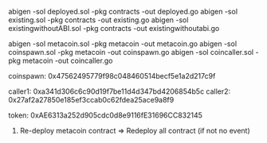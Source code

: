 abigen -sol deployed.sol -pkg contracts -out deployed.go
abigen -sol existing.sol -pkg contracts -out existing.go
abigen -sol existingwithoutABI.sol -pkg contracts -out existingwithoutabi.go


abigen -sol metacoin.sol -pkg metacoin -out metacoin.go
abigen -sol coinspawn.sol -pkg metacoin -out coinspawn.go
abigen -sol coincaller.sol -pkg metacoin -out coincaller.go

coinspawn: 0x47562495779f98c048460514becf5e1a2d217c9f

caller1: 0xa341d306c6c90d19f7be11d4d347bd4206854b5c
caller2: 0x27af2a27850e185ef3ccab0c62fdea25ace9a8f9


token: 0xAE6313a252d905cdc0d8e9116fE31696CC832145

1. Re-deploy metacoin contract => Redeploy all contract (if not no event)
